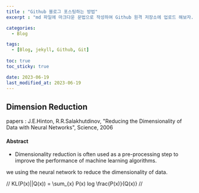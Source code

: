 ```yaml
---
title : "Github 블로그 포스팅하는 방법"
excerpt : "md 파일에 마크다운 문법으로 작성하여 Github 원격 저장소에 업로드 해보자. 에디터는 Visual Studio code 사용! 로컬 서버에서 확인도 해보자. "

categories:
  - Blog

tags:
  - [Blog, jekyll, Github, Git]
  
toc: true
toc_sticky: true

date: 2023-06-19
last_modified_at: 2023-06-19
---
```

## Dimension Reduction

papers : J.E.Hinton, R.R.Salakhutdinov, "Reducing the Dimensionality of Data with Neural Networks", Science, 2006

#### Abstract

- Dimensionality reduction is often used as a pre-processing step to improve the performance of machine learning algorithms.


we using the neural network to reduce the dimensionality of data.

//
KL(P(x)||Q(x)) = \sum_{x} P(x) log \frac{P(x)}{Q(x)}
//

<a href="paper/sne.pdf" class="image fit"><img src="images/marr_pic.jpg" alt=""></a>
    